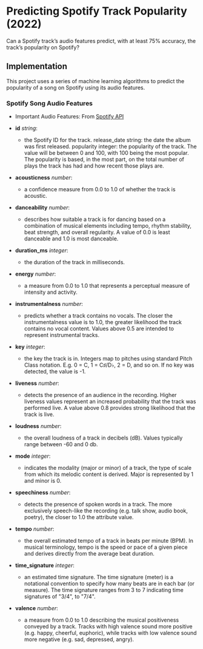 # Predicting Spotify Track Popularity (2022)

Can a Spotify track’s audio features predict, with at least 75% accuracy, the track’s popularity on Spotify?

## Implementation

This project uses a series of machine learning algorithms to predict the popularity of a song on Spotify using its audio features.

### Spotify Song Audio Features

* Important Audio Features: From [Spotify API](https://developer.spotify.com/documentation/web-api/reference/#/)

* **id** *string*:
  * the Spotify ID for the track. release_date string: the date the album was first released.
popularity integer: the popularity of the track. The value will be between 0 and 100, with 100 being the most popular. The popularity is based, in the most part, on the total number of plays the track has had and how recent those plays are.

* **acousticness** *number*:
  * a confidence measure from 0.0 to 1.0 of whether the track is acoustic.

* **danceability** *number*:
  * describes how suitable a track is for dancing based on a combination of musical elements including tempo, rhythm stability, beat strength, and overall regularity. A value of 0.0 is least danceable and 1.0 is most danceable.

* **duration_ms** *integer*:
  * the duration of the track in milliseconds.

* **energy** *number*:
  * a measure from 0.0 to 1.0 that represents a perceptual measure of intensity and activity.

* **instrumentalness** *number*:
  * predicts whether a track contains no vocals. The closer the instrumentalness value is to 1.0, the greater likelihood the track contains no vocal content. Values above 0.5 are intended to represent instrumental tracks.

* **key** *integer*:
  * the key the track is in. Integers map to pitches using standard Pitch Class notation. E.g. 0 = C, 1 = C♯/D♭, 2 = D, and so on. If no key was detected, the value is -1.

* **liveness** *number*:
  * detects the presence of an audience in the recording. Higher liveness values represent an increased probability that the track was performed live. A value above 0.8 provides strong likelihood that the track is live.

* **loudness** *number*:
  * the overall loudness of a track in decibels (dB). Values typically range between -60 and 0 db.

* **mode** *integer*:
  * indicates the modality (major or minor) of a track, the type of scale from which its melodic content is derived. Major is represented by 1 and minor is 0.

* **speechiness** *number*:
  * detects the presence of spoken words in a track. The more exclusively speech-like the recording (e.g. talk show, audio book, poetry), the closer to 1.0 the attribute value.

* **tempo** *number*:
  * the overall estimated tempo of a track in beats per minute (BPM). In musical terminology, tempo is the speed or pace of a given piece and derives directly from the average beat duration.

* **time_signature** *integer*:
  * an estimated time signature. The time signature (meter) is a notational convention to specify how many beats are in each bar (or measure). The time signature ranges from 3 to 7 indicating time signatures of "3/4", to "7/4".

* **valence** *number*:
  * a measure from 0.0 to 1.0 describing the musical positiveness conveyed by a track. Tracks with high valence sound more positive (e.g. happy, cheerful, euphoric), while tracks with low valence sound more negative (e.g. sad, depressed, angry).



